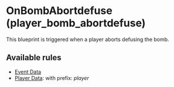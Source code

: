 # OnBombAbortdefuse (player_bomb_abortdefuse)

This blueprint is triggered when a player aborts defusing the bomb.

## Available rules

- [Event Data](GlobalEventData.md)
- [Player Data](GlobalPlayerData.md): with prefix: *player*

